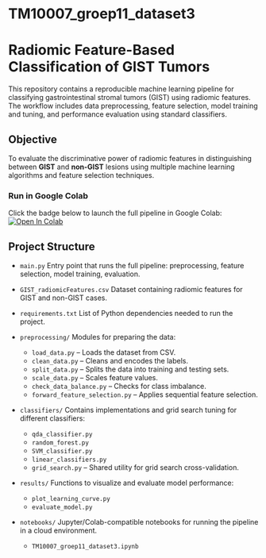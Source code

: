 # TM10007_groep11_dataset3
# Radiomic Feature-Based Classification of GIST Tumors
This repository contains a reproducible machine learning pipeline for classifying gastrointestinal stromal tumors (GIST) using radiomic features. The workflow includes data preprocessing, feature selection, model training and tuning, and performance evaluation using standard classifiers.

## Objective
To evaluate the discriminative power of radiomic features in distinguishing between **GIST** and **non-GIST** lesions using multiple machine learning algorithms and feature selection techniques.

### Run in Google Colab
Click the badge below to launch the full pipeline in Google Colab:
[![Open In Colab](https://colab.research.google.com/assets/colab-badge.svg)](https://colab.research.google.com/github/skwakernaat/TM10007_groep11_dataset3/blob/main/TM10007_groep11_dataset3.ipynb)

## Project Structure

- `main.py`
  Entry point that runs the full pipeline: preprocessing, feature selection, model training, evaluation.

- `GIST_radiomicFeatures.csv`
  Dataset containing radiomic features for GIST and non-GIST cases.

- `requirements.txt`
  List of Python dependencies needed to run the project.

- `preprocessing/`
  Modules for preparing the data:
  - `load_data.py` – Loads the dataset from CSV.
  - `clean_data.py` – Cleans and encodes the labels.
  - `split_data.py` – Splits the data into training and testing sets.
  - `scale_data.py` – Scales feature values.
  - `check_data_balance.py` – Checks for class imbalance.
  - `forward_feature_selection.py` – Applies sequential feature selection.

- `classifiers/`
  Contains implementations and grid search tuning for different classifiers:
  - `qda_classifier.py`
  - `random_forest.py`
  - `SVM_classifier.py`
  - `linear_classifiers.py`
  - `grid_search.py` – Shared utility for grid search cross-validation.

- `results/`
  Functions to visualize and evaluate model performance:
  - `plot_learning_curve.py`
  - `evaluate_model.py`

- `notebooks/`
  Jupyter/Colab-compatible notebooks for running the pipeline in a cloud environment.
  - `TM10007_groep11_dataset3.ipynb`

